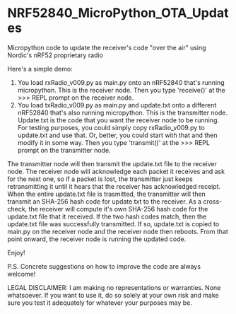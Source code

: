 # NRF52840_MicroPython_OTA_Updates
Micropython code to update the receiver's code "over the air" using Nordic's nRF52 proprietary radio

Here's a simple demo:
1.  You load rxRadio_v009.py as main.py onto an nRF52840 that's running micropython.  This is the receiver node.  Then you type 'receive()' at the >>> REPL prompt on the receiver node.
2.  You load txRadio_v009.py as main.py and update.txt onto a different nRF52840 that's also running micropython.  This is the transmitter node.  Update.txt is the code that you want the receiver node to be running.  For testing purposes, you could simply copy rxRadio_v009.py to update.txt and use that.  Or, better, you could start with that and then modify it in some way.  Then you type 'transmit()' at the >>> REPL prompt on the transmitter node.

The transmitter node will then transmit the update.txt file to the receiver node.  The receiver node will acknowledge each packet it receives and ask for the next one, so if a packet is lost, the transmitter just keeps retransmitting it until it hears that the receiver has acknowledged receipt.  When the entire update.txt file is trasmitted, the transmitter will then transmit an SHA-256 hash code for update.txt to the receiver.  As a cross-check, the receiver will compute it's own SHA-256 hash code for the update.txt file that it received.  If the two hash codes match, then the update.txt file was successfully transmitted.  If so, update.txt is copied to main.py on the receiver node and the receiver node then reboots.  From that point onward, the receiver node is running the updated code.  

Enjoy!

P.S. Concrete suggestions on how to improve the code are always welcome!

LEGAL DISCLAIMER:  I am making no representations or warranties.  None whatsoever.  If  you want to use it, do so solely at your own risk and make sure you test it adequately for whatever your purposes may be.


